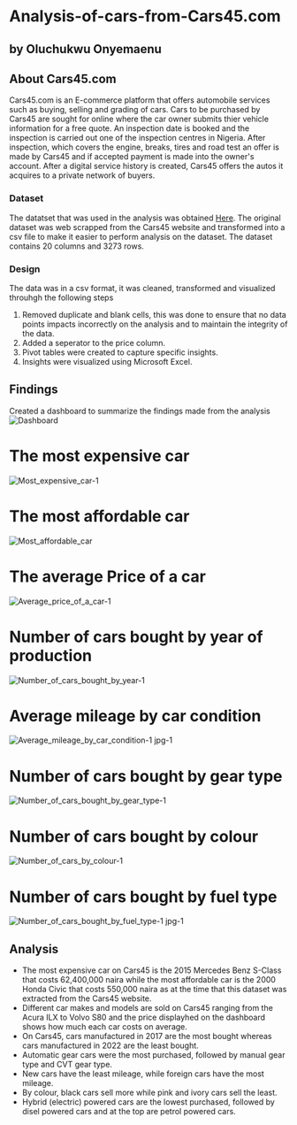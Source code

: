 # Analysis-of-cars-from-Cars45.com
## by Oluchukwu Onyemaenu


## About Cars45.com
Cars45.com is an E-commerce platform that offers automobile services such as buying, selling and grading of cars. Cars to be purchased by Cars45 are sought for online where the car owner submits thier vehicle information for a free quote. An inspection date is booked and the inspection is carried out one of the inspection centres in Nigeria. After inspection, which covers the engine, breaks, tires and road test an offer is made by Cars45 and if accepted payment is made into the owner's account.
After a digital service history is created, Cars45 offers the autos it acquires to a private network of buyers.

### Dataset
The datatset that was used in the analysis was obtained [Here](https://www.kaggle.com/datasets/makindekayode/nigerian-car-prices-dataset). The original dataset was web scrapped from the Cars45 website and transformed into a csv file to make it easier to perform analysis on the dataset. The dataset contains 20 columns and 3273 rows.

### Design
The data was in a csv format, it was cleaned, transformed and visualized throuhgh the following steps
1. Removed duplicate and blank cells, this was done to ensure that no data points impacts incorrectly on the analysis and to maintain the integrity of the data.
2. Added a seperator to the price column.
3. Pivot tables were created to capture specific insights.
4. Insights were visualized using Microsoft Excel.
    
    
## Findings
Created a dashboard to summarize the findings made from the analysis
   ![Dashboard](https://user-images.githubusercontent.com/120729134/212563907-7acad4e6-b019-4f96-a4c0-44bc5fcd5d15.jpg)
# The most expensive car
   ![Most_expensive_car-1](https://user-images.githubusercontent.com/120729134/212564319-16ac8157-5245-4f5f-9853-8d3b750fdc46.jpg)
# The most affordable car
   ![Most_affordable_car](https://user-images.githubusercontent.com/120729134/212549064-d01ccddf-02a1-42c7-a48d-557726a957dd.png)
# The average Price of a car
   ![Average_price_of_a_car-1](https://user-images.githubusercontent.com/120729134/212667764-e0fc9707-0325-4d96-9aa6-380f5bb05430.jpg)
# Number of cars bought by year of production 
   ![Number_of_cars_bought_by_year-1](https://user-images.githubusercontent.com/120729134/212565399-78082dae-06ec-43d7-994b-023b1af75f99.jpg)
# Average mileage by car condition
   ![Average_mileage_by_car_condition-1 jpg-1](https://user-images.githubusercontent.com/120729134/212669493-cce57337-a788-473e-ba56-a5556057d8e9.jpg)
# Number of cars bought by gear type
   ![Number_of_cars_bought_by_gear_type-1](https://user-images.githubusercontent.com/120729134/212670915-ca1b7626-8ad7-444f-8d5c-6d2c5935c37b.jpg)
# Number of cars bought by colour
   ![Number_of_cars_by_colour-1](https://user-images.githubusercontent.com/120729134/212666486-c090b2dd-a211-456e-8f2f-f5fa094c28e1.jpg)
# Number of cars bought  by fuel type
   ![Number_of_cars_bought_by_fuel_type-1 jpg-1](https://user-images.githubusercontent.com/120729134/212672128-2c37567e-e667-46d1-8528-296c24a17cc9.jpg)
   
## Analysis
* The most expensive car on Cars45 is the 2015 Mercedes Benz S-Class that costs 62,400,000 naira while the most affordable car is the 2000 Honda Civic that costs 550,000 naira as at the time that this dataset was extracted from the Cars45 website.
* Different car makes and models are sold on Cars45 ranging from the Acura ILX to Volvo S80 and the price displayhed on the dashboard shows how much each car costs on average.
* On Cars45, cars manufactured in 2017 are the most bought whereas cars manufactured in 2022 are the least bought.
* Automatic gear cars were the most purchased, followed by manual gear type and CVT gear type.
* New cars have the least mileage, while foreign cars have the most mileage.
* By colour, black cars sell more while pink and ivory cars sell the least.
* Hybrid (electric) powered cars are the lowest purchased, followed by disel powered cars and at the top are petrol powered cars.
